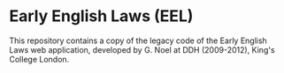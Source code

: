 # Early English Laws (EEL)

This repository contains a copy of the legacy code of the Early English Laws web application, developed by G. Noel at DDH (2009-2012), King's College London.
